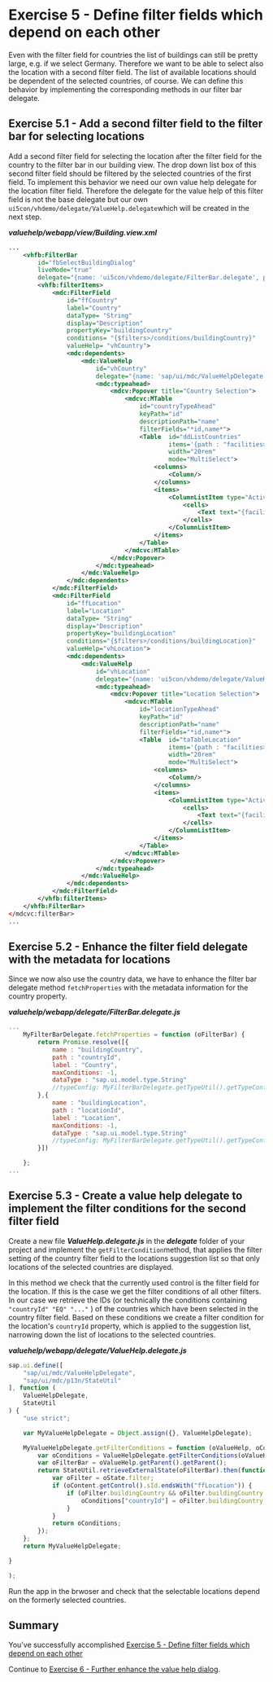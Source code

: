 # Exercise 5 - Define filter fields which depend on each other

Even with the filter field for countries the list of buildings can still be pretty large, e.g. if we select Germany. Therefore we want to be able to select also the location with a second filter field. The list of available locations should be dependent of the selected countries, of course. We can define this behavior by implementing the corresponding methods in our filter bar delegate.

## Exercise 5.1 - Add a second filter field to the filter bar for selecting locations

Add a second filter field for selecting the location after the filter field for the country to the filter bar in our building view. The drop down list box of this second filter field should be filtered by the selected countries of the first field. To implement this behavior we need our own value help delegate for the location filter field. Therefore the delegate for the value help of this filter field is not the base delegate but our own `ui5con/vhdemo/delegate/ValueHelp.delegate`which will be created in the next step.

***valuehelp/webapp/view/Building.view.xml***

```xml
...
    <vhfb:FilterBar 
        id="fbSelectBuildingDialog" 
        liveMode="true" 
        delegate="{name: 'ui5con/vhdemo/delegate/FilterBar.delegate', payload: {}}" >
        <vhfb:filterItems>
            <mdc:FilterField 
                id="ffCountry" 
                label="Country" 
                dataType= "String" 
                display="Description" 
                propertyKey="buildingCountry" 
                conditions= "{$filters>/conditions/buildingCountry}" 
                valueHelp= "vhCountry">
                <mdc:dependents>
                    <mdc:ValueHelp 
                        id="vhCountry" 
                        delegate="{name: 'sap/ui/mdc/ValueHelpDelegate', payload: {}}">
                        <mdc:typeahead>
                            <mdcv:Popover title="Country Selection">
                                <mdcvc:MTable 
                                    id="countryTypeAhead" 
                                    keyPath="id" 
                                    descriptionPath="name" 
                                    filterFields="*id,name*">
                                    <Table  id="ddListCountries" 
                                            items='{path : "facilities>/countries", sorter: { path: "name", ascending: "true" }  }' 
                                            width="20rem" 
                                            mode="MultiSelect">
                                        <columns>
                                            <Column/>
                                        </columns>
                                        <items>
                                            <ColumnListItem type="Active">
                                                <cells>
                                                    <Text text="{facilities>name}"/>
                                                </cells>
                                            </ColumnListItem>
                                        </items>
                                    </Table>
                                </mdcvc:MTable>
                            </mdcv:Popover>
                        </mdc:typeahead>                                                        
                    </mdc:ValueHelp>
                </mdc:dependents>
            </mdc:FilterField>
            <mdc:FilterField 
                id="ffLocation" 
                label="Location" 
                dataType= "String" 
                display="Description" 
                propertyKey="buildingLocation" 
                conditions="{$filters>/conditions/buildingLocation}" 
                valueHelp="vhLocation">
                <mdc:dependents>
                    <mdc:ValueHelp 
                        id="vhLocation" 
                        delegate="{name: 'ui5con/vhdemo/delegate/ValueHelp.delegate', payload: {}}">
                        <mdc:typeahead>
                            <mdcv:Popover title="Location Selection">
                                <mdcvc:MTable 
                                    id="locationTypeAhead" 
                                    keyPath="id" 
                                    descriptionPath="name" 
                                    filterFields="*id,name*">
                                    <Table  id="taTableLocation" 
                                            items='{path : "facilities>/locations", sorter: { path: "name", ascending: "true" }  }' 
                                            width="20rem" 
                                            mode="MultiSelect">
                                        <columns>
                                            <Column/>
                                        </columns>
                                        <items>
                                            <ColumnListItem type="Active">
                                                <cells>
                                                    <Text text="{facilities>name}"/>
                                                </cells>
                                            </ColumnListItem>
                                        </items>
                                    </Table>
                                </mdcvc:MTable>
                            </mdcv:Popover>
                        </mdc:typeahead>                                                        
                    </mdc:ValueHelp>
                </mdc:dependents>
            </mdc:FilterField>
        </vhfb:filterItems>
    </vhfb:FilterBar>
</mdcvc:filterBar>
...
```

## Exercise 5.2 - Enhance the filter field delegate with the metadata for locations

Since we now also use the country data, we have to enhance the filter bar delegate method ``fetchProperties`` with the metadata information for the country property.

**_valuehelp/webapp/delegate/FilterBar.delegate.js_**

```javascript
...
    MyFilterBarDelegate.fetchProperties = function (oFilterBar) {
		return Promise.resolve([{
			name : "buildingCountry",
			path : "countryId",
			label : "Country",
			maxConditions: -1,
			dataType : "sap.ui.model.type.String"
			//typeConfig: MyFilterBarDelegate.getTypeUtil().getTypeConfig("String")
		},{
			name : "buildingLocation",
			path : "locationId",
			label : "Location",
			maxConditions: -1,
			dataType : "sap.ui.model.type.String"
			//typeConfig: MyFilterBarDelegate.getTypeUtil().getTypeConfig("String")
		}])

	};
...

```

## Exercise 5.3 - Create a value help delegate to implement the filter conditions for the second filter field

Create a new file ***ValueHelp.delegate.js*** in the ***delegate*** folder of your project and implement the ``getFilterCondition``method, that applies the filter setting of the country filter field to the locations suggestion list so that only locations of the selected countries are displayed.

In this method we check that the currently used control is the filter field for the location. If this is the case we get the filter conditions of all other filters. In our case we retrieve the IDs (or technically the conditions containing ` "countryId" "EQ" "..." ` ) of the countries which have been selected in the country filter field. Based on these conditions we create a filter condition for the location's `countryId` property, which is applied to the suggestion list, narrowing down the list of locations to the selected countries.

***valuehelp/webapp/delegate/ValueHelp.delegate.js***

```javascript
sap.ui.define([
	"sap/ui/mdc/ValueHelpDelegate",
	"sap/ui/mdc/p13n/StateUtil"
], function (
	ValueHelpDelegate,
	StateUtil
) {
	"use strict";

	var MyValueHelpDelegate = Object.assign({}, ValueHelpDelegate);

	MyValueHelpDelegate.getFilterConditions = function (oValueHelp, oContent, oConfig) {
		var oConditions = ValueHelpDelegate.getFilterConditions(oValueHelp, oContent, oConfig);
		var oFilterBar = oValueHelp.getParent().getParent();
		return StateUtil.retrieveExternalState(oFilterBar).then(function (oState) {
			var oFilter = oState.filter;
			if (oContent.getControl().sId.endsWith("ffLocation")) {
				if (oFilter.buildingCountry && oFilter.buildingCountry.length > 0) {
					oConditions["countryId"] = oFilter.buildingCountry;
				}
			}
			return oConditions;
		});
	};
	return MyValueHelpDelegate;

}

);
```

Run the app in the brwoser and check that the selectable locations depend on the formerly selected countries.


## Summary

You've successfully accomplished [Exercise 5 - Define filter fields which depend on each other](#exercise-5---define-filter-fields-which-depend-on-each-other)

Continue to [Exercise 6 - Further enhance the value help dialog](../ex6/README.md).

